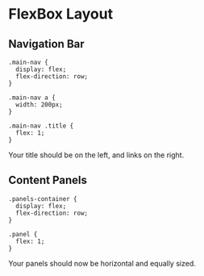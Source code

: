 # FlexBox Layout

## Navigation Bar

```
.main-nav {
  display: flex;
  flex-direction: row;
}

.main-nav a {
  width: 200px;
}

.main-nav .title {
  flex: 1;
}
```

Your title should be on the left, and links on the right.

## Content Panels

```
.panels-container {
  display: flex;
  flex-direction: row;
}

.panel {
  flex: 1;
}
```

Your panels should now be horizontal and equally sized.

